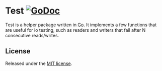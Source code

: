 # Test [![GoDoc](http://godoc.org/github.com/tdewolff/test?status.svg)](http://godoc.org/github.com/tdewolff/test)

Test is a helper package written in [Go][1]. It implements a few functions that are useful for io testing, such as readers and writers that fail after N consecutive reads/writes.

## License
Released under the [MIT license](LICENSE.md).

[1]: http://golang.org/ "Go Language"

